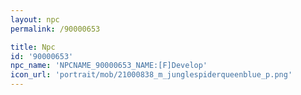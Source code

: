 ```yaml
---
layout: npc
permalink: /90000653

title: Npc
id: '90000653'
npc_name: 'NPCNAME_90000653_NAME:[F]Develop'
icon_url: 'portrait/mob/21000838_m_junglespiderqueenblue_p.png'
---
```

